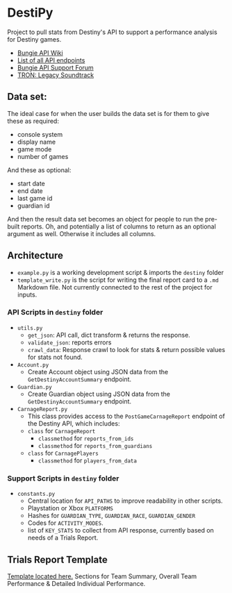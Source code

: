 # DestiPy
Project to pull stats from Destiny's API to support a performance analysis for Destiny games.

- [Bungie API Wiki](http://bungienetplatform.wikia.com/wiki/Bungienetplatform_Wikia)
- [List of all API endpoints](http://bungienetplatform.wikia.com/wiki/Endpoints)
- [Bungie API Support Forum](https://www.bungie.net/en/Clan/Forum/39966)
- [TRON: Legacy Soundtrack](https://www.youtube.com/watch?v=COWrh0eFFWk)

## Data set:
The ideal case for when the user builds the data set is for them to give these as required:

* console system
* display name
* game mode
* number of games

And these as optional:

* start date
* end date
* last game id 
* guardian id

And then the result data set becomes an object for people to run the pre-built reports. 
Oh, and potentially a list of columns to return as an optional argument as well. Otherwise it includes all columns.

## Architecture

- `example.py` is a working development script & imports the `destiny` folder
- `template_write.py` is the script for writing the final report card to a `.md` Markdown file. Not currently connected to the rest of the project for inputs.

### API Scripts in `destiny` folder

- `utils.py` 
	- `get_json`: API call, dict transform & returns the response. 
	- `validate_json`: reports errors 
	- `crawl_data`: Response crawl to look for stats & return possible values for stats not found.
- `Account.py`
	- Create Account object using JSON data from the `GetDestinyAccountSummary` endpoint.
- `Guardian.py`
	- Create Guardian object using JSON data from the `GetDestinyAccountSummary` endpoint.
- `CarnageReport.py`
	- This class provides access to the `PostGameCarnageReport` endpoint of the Destiny API, which includes:
	- `class` for `CarnageReport`
		- `classmethod` for `reports_from_ids`
		- `classmethod` for `reports_from_guardians`
	- `class` for `CarnagePlayers`
		- `classmethod` for `players_from_data`

### Support Scripts in `destiny` folder

- `constants.py` 
	- Central location for `API_PATHS` to improve readability in other scripts.
	- Playstation or Xbox `PLATFORMS`
	- Hashes for `GUARDIAN_TYPE`, `GUARDIAN_RACE`, `GUARDIAN_GENDER`
	- Codes for `ACTIVITY_MODES`.
	- list of `KEY_STATS` to collect from API response, currently based on needs of a Trials Report.

## Trials Report Template
[Template located here.](https://github.com/yergi/DestinyAPI/blob/master/report_card.md) Sections for Team Summary, Overall Team Performance & Detailed Individual Performance.
